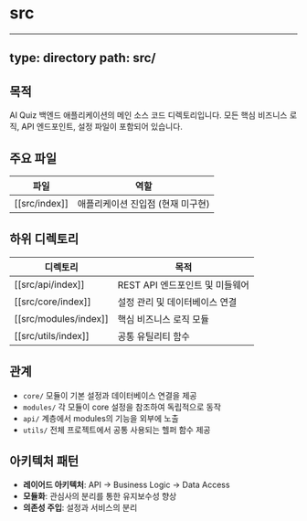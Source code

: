 # src

---
type: directory
path: src/
---

## 목적
AI Quiz 백엔드 애플리케이션의 메인 소스 코드 디렉토리입니다. 모든 핵심 비즈니스 로직, API 엔드포인트, 설정 파일이 포함되어 있습니다.

## 주요 파일
| 파일 | 역할 |
|------|------|
| [[src/index]] | 애플리케이션 진입점 (현재 미구현) |

## 하위 디렉토리
| 디렉토리 | 목적 |
|---------|------|
| [[src/api/index]] | REST API 엔드포인트 및 미들웨어 |
| [[src/core/index]] | 설정 관리 및 데이터베이스 연결 |
| [[src/modules/index]] | 핵심 비즈니스 로직 모듈 |
| [[src/utils/index]] | 공통 유틸리티 함수 |

## 관계
- `core/` 모듈이 기본 설정과 데이터베이스 연결을 제공
- `modules/` 각 모듈이 core 설정을 참조하여 독립적으로 동작
- `api/` 계층에서 modules의 기능을 외부에 노출
- `utils/` 전체 프로젝트에서 공통 사용되는 헬퍼 함수 제공

## 아키텍처 패턴
- **레이어드 아키텍처**: API → Business Logic → Data Access
- **모듈화**: 관심사의 분리를 통한 유지보수성 향상
- **의존성 주입**: 설정과 서비스의 분리
